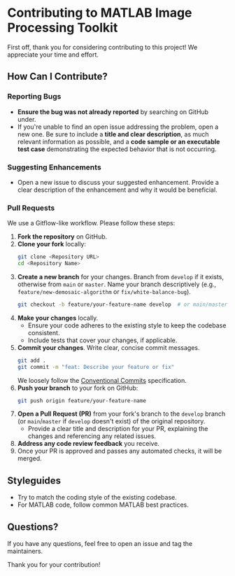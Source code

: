 # Contributing to MATLAB Image Processing Toolkit

First off, thank you for considering contributing to this project! We appreciate your time and effort.

## How Can I Contribute?

### Reporting Bugs

- **Ensure the bug was not already reported** by searching on GitHub under.
- If you're unable to find an open issue addressing the problem, open a new one. Be sure to include a **title and clear description**, as much relevant information as possible, and a **code sample or an executable test case** demonstrating the expected behavior that is not occurring.

### Suggesting Enhancements

- Open a new issue to discuss your suggested enhancement. Provide a clear description of the enhancement and why it would be beneficial.

### Pull Requests

We use a Gitflow-like workflow. Please follow these steps:

1.  **Fork the repository** on GitHub.
2.  **Clone your fork** locally:
    ```bash
    git clone <Repository URL>
    cd <Repository Name>
    ```
3.  **Create a new branch** for your changes. Branch from `develop` if it exists, otherwise from `main` or `master`. Name your branch descriptively (e.g., `feature/new-demosaic-algorithm` or `fix/white-balance-bug`).
    ```bash
    git checkout -b feature/your-feature-name develop  # or main/master
    ```
4.  **Make your changes** locally.
    - Ensure your code adheres to the existing style to keep the codebase consistent.
    - Include tests that cover your changes, if applicable.
5.  **Commit your changes**. Write clear, concise commit messages.
    ```bash
    git add .
    git commit -m "feat: Describe your feature or fix"
    ```
    We loosely follow the [Conventional Commits](https://www.conventionalcommits.org/) specification.
6.  **Push your branch** to your fork on GitHub:
    ```bash
    git push origin feature/your-feature-name
    ```
7.  **Open a Pull Request (PR)** from your fork's branch to the `develop` branch (or `main`/`master` if `develop` doesn't exist) of the original repository.
    - Provide a clear title and description for your PR, explaining the changes and referencing any related issues.
8.  **Address any code review feedback** you receive.
9.  Once your PR is approved and passes any automated checks, it will be merged.

## Styleguides

- Try to match the coding style of the existing codebase.
- For MATLAB code, follow common MATLAB best practices.

## Questions?

If you have any questions, feel free to open an issue and tag the maintainers.

Thank you for your contribution!
